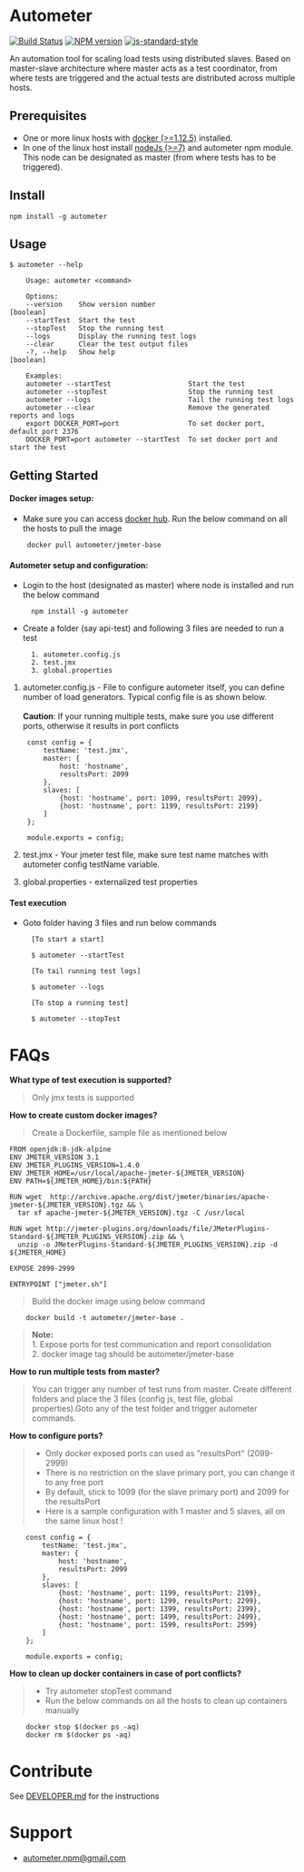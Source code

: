 Autometer
=========

[![Build Status][travis-image]][travis-url]
[![NPM version][npm-image]][npm-url]
[![js-standard-style][standard-image]][standard-url]

An automation tool for scaling load tests using distributed slaves. 
Based on master-slave architecture where master acts as a test coordinator, from where tests
are triggered and the actual tests are distributed across multiple hosts. 

Prerequisites
-------------
* One or more linux hosts with [docker (>=1.12.5)](https://docs.docker.com/engine/installation/) installed.
* In one of the linux host install [nodeJs (>=7)](https://nodejs.org/en/download/) and autometer npm module. 
This node can be designated as master (from where tests has to be triggered).

Install
-------
    npm install -g autometer 

Usage
-----
```    
$ autometer --help
    
    Usage: autometer <command>
    
    Options:
    --version    Show version number                                     [boolean]
    --startTest  Start the test
    --stopTest   Stop the running test
    --logs       Display the running test logs
    --clear      Clear the test output files
    -?, --help   Show help                                               [boolean]
    
    Examples:
    autometer --startTest                   Start the test
    autometer --stopTest                    Stop the running test
    autometer --logs                        Tail the running test logs
    autometer --clear                       Remove the generated reports and logs
    export DOCKER_PORT=port                 To set docker port, default port 2376
    DOCKER_PORT=port autometer --startTest  To set docker port and start the test
```

Getting Started
--------------

#### Docker images setup:
 * Make sure you can access [docker hub](https://hub.docker.com). 
 Run the below command on all the hosts to pull the image
 
        docker pull autometer/jmeter-base 
 
#### Autometer setup and configuration: 

* Login to the host (designated as master) where node is installed and run the below command

        npm install -g autometer

* Create a folder (say api-test) and following 3 files are needed to run a test

        1. autometer.config.js
        2. test.jmx
        3. global.properties

 1. autometer.config.js - File to configure autometer itself, you can define number of load generators.
 Typical config file is as shown below.
 <br><br> **Caution**: If your running multiple tests, make sure you use different ports, 
 otherwise it results in port conflicts 
 
         const config = {
             testName: 'test.jmx',
             master: {
                 host: 'hostname',
                 resultsPort: 2099
             },
             slaves: [
                 {host: 'hostname', port: 1099, resultsPort: 2099},
                 {host: 'hostname', port: 1199, resultsPort: 2199}
             ]
         };
 
         module.exports = config;
  
2. test.jmx - Your jmeter test file, make sure test name matches with autometer config testName variable.
3. global.properties - externalized test properties

#### Test execution
* Goto folder having 3 files and run below commands
    
        [To start a start]
         
        $ autometer --startTest
        
        [To tail running test logs]
        
        $ autometer --logs
        
        [To stop a running test]
        
        $ autometer --stopTest


FAQs 
=====

**What type of test execution is supported?**
> Only jmx tests is supported 

**How to create custom docker images?**
> Create a Dockerfile, sample file as mentioned below
 ````
 FROM openjdk:8-jdk-alpine
 ENV JMETER_VERSION 3.1
 ENV JMETER_PLUGINS_VERSION=1.4.0
 ENV JMETER_HOME=/usr/local/apache-jmeter-${JMETER_VERSION}
 ENV PATH=${JMETER_HOME}/bin:${PATH}
 
 RUN wget  http://archive.apache.org/dist/jmeter/binaries/apache-jmeter-${JMETER_VERSION}.tgz && \
   tar xf apache-jmeter-${JMETER_VERSION}.tgz -C /usr/local
 
 RUN wget http://jmeter-plugins.org/downloads/file/JMeterPlugins-Standard-${JMETER_PLUGINS_VERSION}.zip && \
   unzip -o JMeterPlugins-Standard-${JMETER_PLUGINS_VERSION}.zip -d ${JMETER_HOME}
 
 EXPOSE 2099-2999
 
 ENTRYPOINT ["jmeter.sh"]
 ````
> Build the docker image using below command
        
        docker build -t autometer/jmeter-base .
 
> **Note:** 
    <br>1. Expose ports for test communication and report consolidation
    <br>2. docker image tag should be autometer/jmeter-base

**How to run multiple tests from master?**
> You can trigger any number of test runs from master. Create different folders and place the 3 files 
(config js, test file, global properties).Goto any of the test folder and trigger autometer commands. 

**How to configure ports?**

>* Only docker exposed ports can used as "resultsPort" (2099-2999)
>* There is no restriction on the slave primary port, you can change it to any free port
>* By default, stick to 1099 (for the slave primary port) and 2099 for the resultsPort
>* Here is a sample configuration with 1 master and 5 slaves, all on the same linux host !

        const config = {
            testName: 'test.jmx',
            master: {
                host: 'hostname',
                resultsPort: 2099
            },
            slaves: [
                {host: 'hostname', port: 1199, resultsPort: 2199},
                {host: 'hostname', port: 1299, resultsPort: 2299},
                {host: 'hostname', port: 1399, resultsPort: 2399},
                {host: 'hostname', port: 1499, resultsPort: 2499},
                {host: 'hostname', port: 1599, resultsPort: 2599}
            ]
        };

        module.exports = config;

**How to clean up docker containers in case of port conflicts?**

>* Try autometer stopTest command
>* Run the below commands on all the hosts to clean up containers manually
        
        docker stop $(docker ps -aq)
        docker rm $(docker ps -aq)

Contribute
==========
  See [DEVELOPER.md](./DEVELOPER.md) for the instructions
    

Support 
=======

* autometer.npm@gmail.com

[travis-url]: https://travis-ci.org/intuit/autometer
[travis-image]: https://img.shields.io/travis/intuit/autometer/master.svg
[npm-url]: https://www.npmjs.com/package/autometer
[npm-image]: https://img.shields.io/npm/v/autometer.svg
[standard-image]: https://img.shields.io/badge/code%20style-standard-brightgreen.svg
[standard-url]: http://standardjs.com/